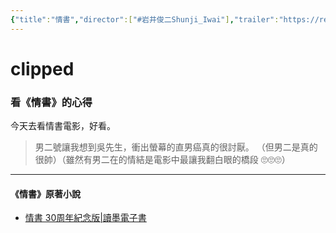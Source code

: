 ```yaml
---
{"title":"情書","director":["#岩井俊二Shunji_Iwai"],"trailer":"https://reurl.cc/460Ly3","watched-theater":["#花蓮鐵道電影院"],"watched-date":"2025-05-10","tags":["#🎬Movie"],"dg-publish":true,"permalink":"/Movies/情書/","dgPassFrontmatter":true,"created":"2025-05-10T19:34:21.709+08:00","updated":"2025-05-10T20:15:34.147+08:00"}
---
```




<div class="transclusion internal-embed is-loaded"><div class="markdown-embed">

<div class="markdown-embed-title">

# clipped

</div>


### 看《情書》的心得

今天去看情書電影，好看。
> 男二號讓我想到吳先生，衝出螢幕的直男癌真的很討厭。
> （但男二是真的很帥）（雖然有男二在的情結是電影中最讓我翻白眼的橋段 🙄🙄🙄）



---

</div></div>





#### 《情書》原著小說
- [情書 30周年紀念版|讀墨電子書](https://readmoo.com/book/210375414000101)

